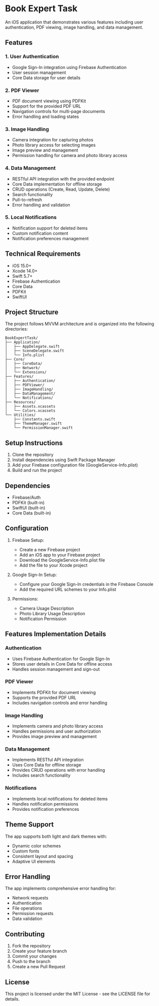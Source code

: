 # Book Expert Task

An iOS application that demonstrates various features including user authentication, PDF viewing, image handling, and data management.

## Features

### 1. User Authentication
- Google Sign-In integration using Firebase Authentication
- User session management
- Core Data storage for user details

### 2. PDF Viewer
- PDF document viewing using PDFKit
- Support for the provided PDF URL
- Navigation controls for multi-page documents
- Error handling and loading states

### 3. Image Handling
- Camera integration for capturing photos
- Photo library access for selecting images
- Image preview and management
- Permission handling for camera and photo library access

### 4. Data Management
- RESTful API integration with the provided endpoint
- Core Data implementation for offline storage
- CRUD operations (Create, Read, Update, Delete)
- Search functionality
- Pull-to-refresh
- Error handling and validation

### 5. Local Notifications
- Notification support for deleted items
- Custom notification content
- Notification preferences management

## Technical Requirements

- iOS 15.0+
- Xcode 14.0+
- Swift 5.7+
- Firebase Authentication
- Core Data
- PDFKit
- SwiftUI

## Project Structure

The project follows MVVM architecture and is organized into the following directories:

```
BookExpertTask/
├── Application/
│   ├── AppDelegate.swift
│   ├── SceneDelegate.swift
│   └── Info.plist
├── Core/
│   ├── CoreData/
│   ├── Network/
│   └── Extensions/
├── Features/
│   ├── Authentication/
│   ├── PDFViewer/
│   ├── ImageHandling/
│   ├── DataManagement/
│   └── Notifications/
├── Resources/
│   ├── Assets.xcassets
│   └── Colors.xcassets
└── Utilities/
    ├── Constants.swift
    ├── ThemeManager.swift
    └── PermissionManager.swift
```

## Setup Instructions

1. Clone the repository
2. Install dependencies using Swift Package Manager
3. Add your Firebase configuration file (GoogleService-Info.plist)
4. Build and run the project

## Dependencies

- Firebase/Auth
- PDFKit (built-in)
- SwiftUI (built-in)
- Core Data (built-in)

## Configuration

1. Firebase Setup:
   - Create a new Firebase project
   - Add an iOS app to your Firebase project
   - Download the GoogleService-Info.plist file
   - Add the file to your Xcode project

2. Google Sign-In Setup:
   - Configure your Google Sign-In credentials in the Firebase Console
   - Add the required URL schemes to your Info.plist

3. Permissions:
   - Camera Usage Description
   - Photo Library Usage Description
   - Notification Permission

## Features Implementation Details

### Authentication
- Uses Firebase Authentication for Google Sign-In
- Stores user details in Core Data for offline access
- Handles session management and sign-out

### PDF Viewer
- Implements PDFKit for document viewing
- Supports the provided PDF URL
- Includes navigation controls and error handling

### Image Handling
- Implements camera and photo library access
- Handles permissions and user authorization
- Provides image preview and management

### Data Management
- Implements RESTful API integration
- Uses Core Data for offline storage
- Provides CRUD operations with error handling
- Includes search functionality

### Notifications
- Implements local notifications for deleted items
- Handles notification permissions
- Provides notification preferences

## Theme Support

The app supports both light and dark themes with:
- Dynamic color schemes
- Custom fonts
- Consistent layout and spacing
- Adaptive UI elements

## Error Handling

The app implements comprehensive error handling for:
- Network requests
- Authentication
- File operations
- Permission requests
- Data validation

## Contributing

1. Fork the repository
2. Create your feature branch
3. Commit your changes
4. Push to the branch
5. Create a new Pull Request

## License

This project is licensed under the MIT License - see the LICENSE file for details. 